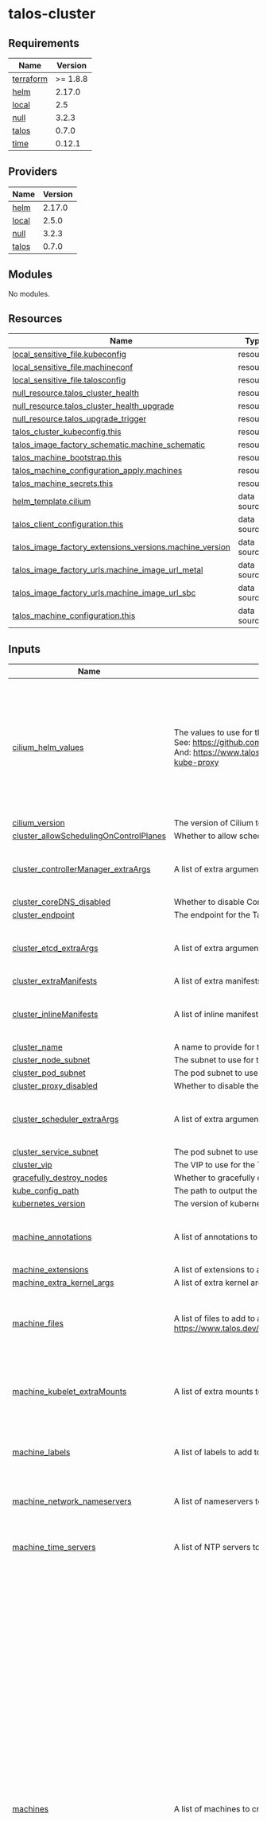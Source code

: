# talos-cluster

<!-- BEGIN_TF_DOCS -->
## Requirements

| Name | Version |
|------|---------|
| <a name="requirement_terraform"></a> [terraform](#requirement\_terraform) | >= 1.8.8 |
| <a name="requirement_helm"></a> [helm](#requirement\_helm) | 2.17.0 |
| <a name="requirement_local"></a> [local](#requirement\_local) | 2.5 |
| <a name="requirement_null"></a> [null](#requirement\_null) | 3.2.3 |
| <a name="requirement_talos"></a> [talos](#requirement\_talos) | 0.7.0 |
| <a name="requirement_time"></a> [time](#requirement\_time) | 0.12.1 |

## Providers

| Name | Version |
|------|---------|
| <a name="provider_helm"></a> [helm](#provider\_helm) | 2.17.0 |
| <a name="provider_local"></a> [local](#provider\_local) | 2.5.0 |
| <a name="provider_null"></a> [null](#provider\_null) | 3.2.3 |
| <a name="provider_talos"></a> [talos](#provider\_talos) | 0.7.0 |

## Modules

No modules.

## Resources

| Name | Type |
|------|------|
| [local_sensitive_file.kubeconfig](https://registry.terraform.io/providers/hashicorp/local/2.5/docs/resources/sensitive_file) | resource |
| [local_sensitive_file.machineconf](https://registry.terraform.io/providers/hashicorp/local/2.5/docs/resources/sensitive_file) | resource |
| [local_sensitive_file.talosconfig](https://registry.terraform.io/providers/hashicorp/local/2.5/docs/resources/sensitive_file) | resource |
| [null_resource.talos_cluster_health](https://registry.terraform.io/providers/hashicorp/null/3.2.3/docs/resources/resource) | resource |
| [null_resource.talos_cluster_health_upgrade](https://registry.terraform.io/providers/hashicorp/null/3.2.3/docs/resources/resource) | resource |
| [null_resource.talos_upgrade_trigger](https://registry.terraform.io/providers/hashicorp/null/3.2.3/docs/resources/resource) | resource |
| [talos_cluster_kubeconfig.this](https://registry.terraform.io/providers/siderolabs/talos/0.7.0/docs/resources/cluster_kubeconfig) | resource |
| [talos_image_factory_schematic.machine_schematic](https://registry.terraform.io/providers/siderolabs/talos/0.7.0/docs/resources/image_factory_schematic) | resource |
| [talos_machine_bootstrap.this](https://registry.terraform.io/providers/siderolabs/talos/0.7.0/docs/resources/machine_bootstrap) | resource |
| [talos_machine_configuration_apply.machines](https://registry.terraform.io/providers/siderolabs/talos/0.7.0/docs/resources/machine_configuration_apply) | resource |
| [talos_machine_secrets.this](https://registry.terraform.io/providers/siderolabs/talos/0.7.0/docs/resources/machine_secrets) | resource |
| [helm_template.cilium](https://registry.terraform.io/providers/hashicorp/helm/2.17.0/docs/data-sources/template) | data source |
| [talos_client_configuration.this](https://registry.terraform.io/providers/siderolabs/talos/0.7.0/docs/data-sources/client_configuration) | data source |
| [talos_image_factory_extensions_versions.machine_version](https://registry.terraform.io/providers/siderolabs/talos/0.7.0/docs/data-sources/image_factory_extensions_versions) | data source |
| [talos_image_factory_urls.machine_image_url_metal](https://registry.terraform.io/providers/siderolabs/talos/0.7.0/docs/data-sources/image_factory_urls) | data source |
| [talos_image_factory_urls.machine_image_url_sbc](https://registry.terraform.io/providers/siderolabs/talos/0.7.0/docs/data-sources/image_factory_urls) | data source |
| [talos_machine_configuration.this](https://registry.terraform.io/providers/siderolabs/talos/0.7.0/docs/data-sources/machine_configuration) | data source |

## Inputs

| Name | Description | Type | Default | Required |
|------|-------------|------|---------|:--------:|
| <a name="input_cilium_helm_values"></a> [cilium\_helm\_values](#input\_cilium\_helm\_values) | The values to use for the Cilium Helm chart.<br/>  See: https://github.com/cilium/cilium/blob/main/install/kubernetes/cilium/values.yamln<br/>  And: https://www.talos.dev/v1.9/kubernetes-guides/network/deploying-cilium/#without-kube-proxy | `string` | `"ipam:\n  mode: kubernetes\nkubeProxyReplacement: true\ncgroup:\n  autoMount:\n    enabled: false\n  hostRoot: /sys/fs/cgroup\nk8sServiceHost: 127.0.0.1\nk8sServicePort: 7445\nsecurityContext:\n  capabilities:\n    ciliumAgent:\n      - CHOWN\n      - KILL\n      - NET_ADMIN\n      - NET_RAW\n      - IPC_LOCK\n      - SYS_ADMIN\n      - SYS_RESOURCE\n      - PERFMON\n      - BPF\n      - DAC_OVERRIDE\n      - FOWNER\n      - SETGID\n      - SETUID\n    cleanCiliumState:\n      - NET_ADMIN\n      - SYS_ADMIN\n      - SYS_RESOURCE\n"` | no |
| <a name="input_cilium_version"></a> [cilium\_version](#input\_cilium\_version) | The version of Cilium to use. | `string` | `"1.16.5"` | no |
| <a name="input_cluster_allowSchedulingOnControlPlanes"></a> [cluster\_allowSchedulingOnControlPlanes](#input\_cluster\_allowSchedulingOnControlPlanes) | Whether to allow scheduling on control plane nodes. | `bool` | `true` | no |
| <a name="input_cluster_controllerManager_extraArgs"></a> [cluster\_controllerManager\_extraArgs](#input\_cluster\_controllerManager\_extraArgs) | A list of extra arguments to pass to the kube controller manager service. | <pre>list(object({<br/>    name  = string<br/>    value = string<br/>  }))</pre> | `[]` | no |
| <a name="input_cluster_coreDNS_disabled"></a> [cluster\_coreDNS\_disabled](#input\_cluster\_coreDNS\_disabled) | Whether to disable CoreDNS. | `bool` | `false` | no |
| <a name="input_cluster_endpoint"></a> [cluster\_endpoint](#input\_cluster\_endpoint) | The endpoint for the Talos cluster. | `string` | `"10.10.10.10"` | no |
| <a name="input_cluster_etcd_extraArgs"></a> [cluster\_etcd\_extraArgs](#input\_cluster\_etcd\_extraArgs) | A list of extra arguments to pass to the kube etcd service. | <pre>list(object({<br/>    name  = string<br/>    value = string<br/>  }))</pre> | `[]` | no |
| <a name="input_cluster_extraManifests"></a> [cluster\_extraManifests](#input\_cluster\_extraManifests) | A list of extra manifests to apply to the Talos cluster. | `list(string)` | `[]` | no |
| <a name="input_cluster_inlineManifests"></a> [cluster\_inlineManifests](#input\_cluster\_inlineManifests) | A list of inline manifests to apply to the Talos cluster. | <pre>list(object({<br/>    name     = string<br/>    contents = string<br/>  }))</pre> | `[]` | no |
| <a name="input_cluster_name"></a> [cluster\_name](#input\_cluster\_name) | A name to provide for the Talos cluster. | `string` | `"cluster"` | no |
| <a name="input_cluster_node_subnet"></a> [cluster\_node\_subnet](#input\_cluster\_node\_subnet) | The subnet to use for the Talos cluster nodes. | `string` | `"192.168.10.0/24"` | no |
| <a name="input_cluster_pod_subnet"></a> [cluster\_pod\_subnet](#input\_cluster\_pod\_subnet) | The pod subnet to use for pods on the Talos cluster. | `string` | `"172.16.0.0/16"` | no |
| <a name="input_cluster_proxy_disabled"></a> [cluster\_proxy\_disabled](#input\_cluster\_proxy\_disabled) | Whether to disable the kube-proxy. | `bool` | `true` | no |
| <a name="input_cluster_scheduler_extraArgs"></a> [cluster\_scheduler\_extraArgs](#input\_cluster\_scheduler\_extraArgs) | A list of extra arguments to pass to the kube scheduler service. | <pre>list(object({<br/>    name  = string<br/>    value = string<br/>  }))</pre> | `[]` | no |
| <a name="input_cluster_service_subnet"></a> [cluster\_service\_subnet](#input\_cluster\_service\_subnet) | The pod subnet to use for services on the Talos cluster. | `string` | `"172.17.0.0/16"` | no |
| <a name="input_cluster_vip"></a> [cluster\_vip](#input\_cluster\_vip) | The VIP to use for the Talos cluster. Applied to the first interface of control plane machines. | `string` | `""` | no |
| <a name="input_gracefully_destroy_nodes"></a> [gracefully\_destroy\_nodes](#input\_gracefully\_destroy\_nodes) | Whether to gracefully destroy nodes. | `bool` | `false` | no |
| <a name="input_kube_config_path"></a> [kube\_config\_path](#input\_kube\_config\_path) | The path to output the Kubernetes configuration file. | `string` | `"~/.kube"` | no |
| <a name="input_kubernetes_version"></a> [kubernetes\_version](#input\_kubernetes\_version) | The version of kubernetes to deploy. | `string` | `"1.30.1"` | no |
| <a name="input_machine_annotations"></a> [machine\_annotations](#input\_machine\_annotations) | A list of annotations to add to all machines in the cluster. | <pre>list(object({<br/>    key   = string<br/>    value = string<br/>  }))</pre> | `[]` | no |
| <a name="input_machine_extensions"></a> [machine\_extensions](#input\_machine\_extensions) | A list of extensions to add to all machines in the cluster. | `list(string)` | `[]` | no |
| <a name="input_machine_extra_kernel_args"></a> [machine\_extra\_kernel\_args](#input\_machine\_extra\_kernel\_args) | A list of extra kernel arguments to add to the machines. | `list(string)` | `[]` | no |
| <a name="input_machine_files"></a> [machine\_files](#input\_machine\_files) | A list of files to add to all machines in the cluster. See: https://www.talos.dev/v1.9/reference/configuration/v1alpha1/config/#Config.machine.files. | <pre>list(object({<br/>    content     = string<br/>    permissions = string<br/>    path        = string<br/>    op          = string<br/>  }))</pre> | `[]` | no |
| <a name="input_machine_kubelet_extraMounts"></a> [machine\_kubelet\_extraMounts](#input\_machine\_kubelet\_extraMounts) | A list of extra mounts to add to the kubelet. | <pre>list(object({<br/>    destination = string<br/>    type        = string<br/>    source      = string<br/>    options     = list(string)<br/>  }))</pre> | `[]` | no |
| <a name="input_machine_labels"></a> [machine\_labels](#input\_machine\_labels) | A list of labels to add to all machines in the cluster. | <pre>list(object({<br/>    key   = string<br/>    value = string<br/>  }))</pre> | `[]` | no |
| <a name="input_machine_network_nameservers"></a> [machine\_network\_nameservers](#input\_machine\_network\_nameservers) | A list of nameservers to use for the Talos cluster. | `list(string)` | <pre>[<br/>  "1.1.1.1",<br/>  "1.0.0.1"<br/>]</pre> | no |
| <a name="input_machine_time_servers"></a> [machine\_time\_servers](#input\_machine\_time\_servers) | A list of NTP servers to use for the Talos cluster. | `list(string)` | <pre>[<br/>  "0.pool.ntp.org",<br/>  "1.pool.ntp.org"<br/>]</pre> | no |
| <a name="input_machines"></a> [machines](#input\_machines) | A list of machines to create the talos cluster from. | <pre>map(object({<br/>    type = string<br/>    install = object({<br/>      diskSelectors   = list(string) # https://www.talos.dev/v1.9/reference/configuration/v1alpha1/config/#Config.machine.install.diskSelector<br/>      extraKernelArgs = optional(list(string), [])<br/>      extensions      = optional(list(string), [])<br/>      secureboot      = optional(bool, false)<br/>      wipe            = optional(bool, false)<br/>      architecture    = optional(string, "amd64")<br/>      platform        = optional(string, "metal")<br/>      sbc             = optional(string, "")<br/>    })<br/>    disks = optional(list(object({<br/>      device = string<br/>      partitions = list(object({<br/>        mountpoint = string<br/>        size       = optional(string, "")<br/>      }))<br/>    })), [])<br/>    labels = optional(list(object({<br/>      key   = string<br/>      value = string<br/>    })), [])<br/>    annotations = optional(list(object({<br/>      key   = string<br/>      value = string<br/>    })), [])<br/>    files = optional(list(object({<br/>      content     = string<br/>      permissions = string<br/>      path        = string<br/>      op          = string<br/>    })), [])<br/>    interfaces = list(object({<br/>      hardwareAddr     = string<br/>      addresses        = list(string)<br/>      dhcp_routeMetric = optional(number, 100)<br/>      vlans = optional(list(object({<br/>        vlanId           = number<br/>        addresses        = list(string)<br/>        dhcp_routeMetric = optional(number, 100)<br/>      })), [])<br/>    }))<br/>  }))</pre> | n/a | yes |
| <a name="input_stage_talos_upgrade"></a> [stage\_talos\_upgrade](#input\_stage\_talos\_upgrade) | Weather or not to stage talos upgrades.  If this is set to false, the upgrade will be applied immediately and node will reboot. | `bool` | `false` | no |
| <a name="input_talos_config_path"></a> [talos\_config\_path](#input\_talos\_config\_path) | The path to output the Talos configuration file. | `string` | `"~/.talos"` | no |
| <a name="input_talos_version"></a> [talos\_version](#input\_talos\_version) | The version of Talos to use. | `string` | `"v1.9.0"` | no |
| <a name="input_timeout"></a> [timeout](#input\_timeout) | The timeout to use for the Talos cluster. | `string` | `"10m"` | no |

## Outputs

| Name | Description |
|------|-------------|
| <a name="output_kubeconfig_client_certificate"></a> [kubeconfig\_client\_certificate](#output\_kubeconfig\_client\_certificate) | n/a |
| <a name="output_kubeconfig_client_key"></a> [kubeconfig\_client\_key](#output\_kubeconfig\_client\_key) | n/a |
| <a name="output_kubeconfig_cluster_ca_certificate"></a> [kubeconfig\_cluster\_ca\_certificate](#output\_kubeconfig\_cluster\_ca\_certificate) | n/a |
| <a name="output_kubeconfig_filename"></a> [kubeconfig\_filename](#output\_kubeconfig\_filename) | n/a |
| <a name="output_kubeconfig_host"></a> [kubeconfig\_host](#output\_kubeconfig\_host) | n/a |
| <a name="output_kubeconfig_raw"></a> [kubeconfig\_raw](#output\_kubeconfig\_raw) | n/a |
| <a name="output_machineconf_filenames"></a> [machineconf\_filenames](#output\_machineconf\_filenames) | n/a |
| <a name="output_talosconfig_filename"></a> [talosconfig\_filename](#output\_talosconfig\_filename) | n/a |
| <a name="output_talosconfig_raw"></a> [talosconfig\_raw](#output\_talosconfig\_raw) | n/a |
<!-- END_TF_DOCS -->